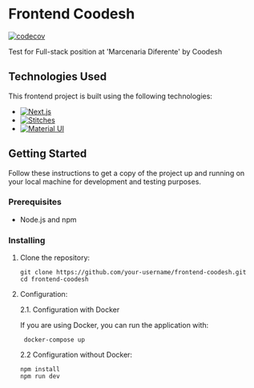 # Frontend Coodesh

[![codecov](https://codecov.io/gh/GuilhermeCMartins/frontend-coodesh/branch/master/graph/badge.svg)](https://codecov.io/gh/GuilhermeCMartins/frontend-coodesh)

Test for Full-stack position at 'Marcenaria Diferente' by Coodesh

## Technologies Used

This frontend project is built using the following technologies:

- [![Next.js](https://img.shields.io/badge/Next.js-v13.0-blue.svg)](https://nextjs.org/)
- [![Stitches](https://img.shields.io/badge/Stitches-v1.28-blue.svg)](https://stitches.dev/)
- [![Material UI](https://img.shields.io/badge/Material_UI-v5.14-0081CB.svg)](https://material-ui.com/)

## Getting Started

Follow these instructions to get a copy of the project up and running on your local machine for development and testing purposes.

### Prerequisites

- Node.js and npm

### Installing

1. Clone the repository:

   ```
   git clone https://github.com/your-username/frontend-coodesh.git
   cd frontend-coodesh
   ```

2. Configuration:

   2.1. Configuration with Docker

   If you are using Docker, you can run the application with:

   ```
    docker-compose up
   ```

   2.2 Configuration without Docker:

   ```
   npm install
   npm run dev
   ```

